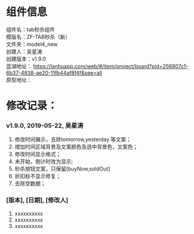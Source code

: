 # 组件信息
组件名：tab秒杀组件 <br/>
模版名：ZF-TAB秒杀（新） <br/>
文件夹：model4_new <br/>
创建人：吴星涛 <br/>
创建版本：v1.9.0 <br/>
蓝湖地址：
 https://lanhuapp.com/web/#/item/project/board?pid=256807c1-6b37-4838-ae20-11fb44af8f4f&see=all<br/>
原型地址：
 <br/>
 
   
# 修改记录：
   
### v1.9.0, 2019-05-22, 吴星涛
1. 修改时间展示，去除tomorrow,yesterday 等文案；
2. 增加时间区域背景及文案颜色及选中背景色，文案色；
3. 修改时间显示格式；
4. 未开始，倒计时改为显示;
5. 秒杀按钮文案，只保留[buyNow,soldOut]
6. 折扣标不显示修复；
7. 去除空数据；
 
### [版本], [日期], [修改人]
1. xxxxxxxxxx
2. xxxxxxxxxx
3. xxxxxxxxxx

